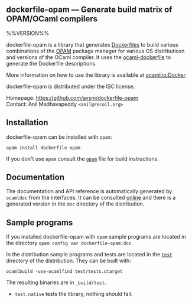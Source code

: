 dockerfile-opam — Generate build matrix of OPAM/OCaml compilers
-------------------------------------------------------------------------------
%%VERSION%%

dockerfile-opam is a library that generates [Dockerfiles](http://docker.com)
to build various combinations of the [OPAM](https://opam.ocaml.org) package
manager for various OS distributiosn and versions of the OCaml compiler.
It uses the [ocaml-dockerfile](https://github.com/avsm/ocaml-dockerfile) to
generate the Dockerfile descriptions.

More information on how to use the library is available at
[ocaml.io:Docker](https://ocaml.io/w/Docker).

dockerfile-opam is distributed under the ISC license.

Homepage: https://github.com/avsm/dockerfile-opam  
Contact: Anil Madhavapeddy `<anil@recoil.org>`

## Installation

dockerfile-opam can be installed with `opam`:

    opam install dockerfile-opam

If you don't use `opam` consult the [`opam`](opam) file for build
instructions.

## Documentation

The documentation and API reference is automatically generated by
`ocamldoc` from the interfaces. It can be consulted [online][doc]
and there is a generated version in the `doc` directory of the
distribution.

[doc]: https://anil-code.recoil.org/dockerfile-opam/doc

## Sample programs

If you installed dockerfile-opam with `opam` sample programs are located in
the directory `opam config var dockerfile-opam:doc`.

In the distribution sample programs and tests are located in the
[`test`](test) directory of the distribution. They can be built with:

    ocamlbuild -use-ocamlfind test/tests.otarget

The resulting binaries are in `_build/test`.

- `test.native` tests the library, nothing should fail.
